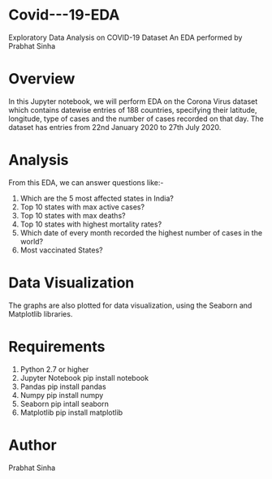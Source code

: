 # Covid---19-EDA
Exploratory Data Analysis on COVID-19 Dataset
An EDA performed by Prabhat Sinha

# Overview
In this Jupyter notebook, we will perform EDA on the Corona Virus dataset which contains datewise entries of 188 countries, specifying their latitude, longitude, type of cases and the number of cases recorded on that day. The dataset has entries from 22nd January 2020 to 27th July 2020.

# Analysis
From this EDA, we can answer questions like:-

1. Which are the 5 most affected states in India?
2. Top 10 states with max active cases?
3. Top 10 states with max deaths?
4. Top 10 states with highest mortality rates?
5. Which date of every month recorded the highest number of cases in the world?
6. Most vaccinated States?

# Data Visualization
The graphs are also plotted for data visualization, using the Seaborn and Matplotlib libraries.

# Requirements
1. Python 2.7 or higher
2. Jupyter Notebook pip install notebook
3. Pandas pip install pandas
4. Numpy pip install numpy
5. Seaborn pip intall seaborn
6. Matplotlib pip install matplotlib

# Author
Prabhat Sinha
